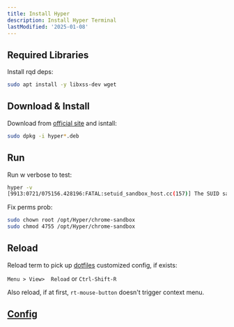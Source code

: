 ```yaml
---
title: Install Hyper
description: Install Hyper Terminal
lastModified: '2025-01-08'
---
```


## Required Libraries

Install rqd deps:

```bash
sudo apt install -y libxss-dev wget

```

## Download & Install

Download from [official site](https://hyper.is) and isntall:

```bash
sudo dpkg -i hyper*.deb
```

## Run

Run w verbose to test:

```bash
hyper -v
[9913:0721/075156.428196:FATAL:setuid_sandbox_host.cc(157)] The SUID sandbox helper binary was found, but is not configured correctly. Rather than run without sandboxing I'm aborting now. You need to make sure that /opt/Hyper/chrome-sandbox is owned by root and has mode 4755.
```

Fix perms prob:

```bash
sudo chown root /opt/Hyper/chrome-sandbox
sudo chmod 4755 /opt/Hyper/chrome-sandbox
```

## Reload

Reload term to pick up [dotfiles](../../../dev/projects/index.md) customized config, if exists:

 `Menu > View>  Reload` or `Ctrl-Shift-R`

 Also reload, if at first, `rt-mouse-button` doesn't trigger context menu.

## [Config](config.md)
